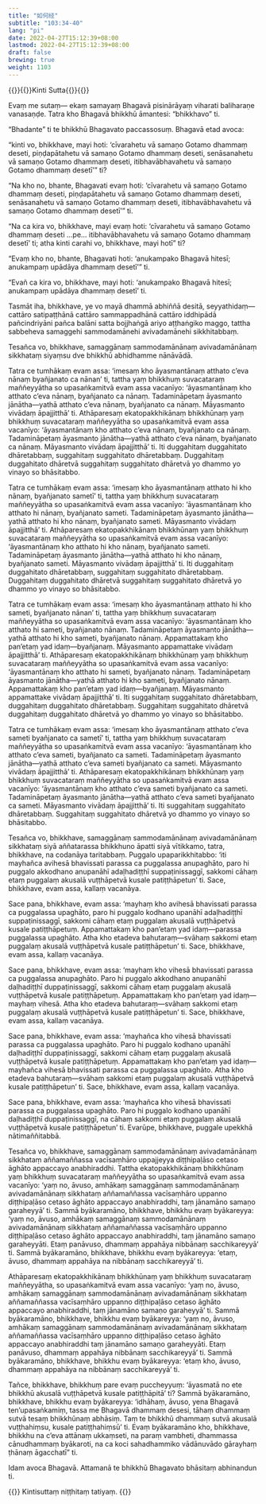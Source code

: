 ```yaml
---
title: "如何经"
subtitle: "103:34-40"
lang: "pi"
date: 2022-04-27T15:12:39+08:00
lastmod: 2022-04-27T15:12:39+08:00
draft: false
brewing: true
weight: 1103
---
```



{{<subtitle>}}{{<suttalink src="mn103">}}Kinti Sutta{{</suttalink>}}{{</subtitle>}}

Evaṃ me sutaṃ— ekaṃ samayaṃ Bhagavā pisinārāyaṃ viharati baliharaṇe vanasaṇḍe. Tatra kho Bhagavā bhikkhū āmantesi: “bhikkhavo” ti.

“Bhadante” ti te bhikkhū Bhagavato paccassosuṃ. Bhagavā etad avoca:

“kinti vo, bhikkhave, mayi hoti: ‘cīvarahetu vā samaṇo Gotamo dhammaṃ deseti, piṇḍapātahetu vā samaṇo Gotamo dhammaṃ deseti, senāsanahetu vā samaṇo Gotamo dhammaṃ deseti, itibhavābhavahetu vā samaṇo Gotamo dhammaṃ desetī’” ti?

“Na kho no, bhante, Bhagavati evaṃ hoti: ‘cīvarahetu vā samaṇo Gotamo dhammaṃ deseti, piṇḍapātahetu vā samaṇo Gotamo dhammaṃ deseti, senāsanahetu vā samaṇo Gotamo dhammaṃ deseti, itibhavābhavahetu vā samaṇo Gotamo dhammaṃ desetī’” ti.

“Na ca kira vo, bhikkhave, mayi evaṃ hoti: ‘cīvarahetu vā samaṇo Gotamo dhammaṃ deseti …pe… itibhavābhavahetu vā samaṇo Gotamo dhammaṃ desetī’ ti; atha kinti carahi vo, bhikkhave, mayi hotī” ti?

“Evaṃ kho no, bhante, Bhagavati hoti: ‘anukampako Bhagavā hitesī; anukampaṃ upādāya dhammaṃ desetī’” ti.

“Evañ ca kira vo, bhikkhave, mayi hoti: ‘anukampako Bhagavā hitesī; anukampaṃ upādāya dhammaṃ desetī’ ti.

Tasmāt iha, bhikkhave, ye vo mayā dhammā abhiññā desitā, seyyathidaṃ—cattāro satipaṭṭhānā cattāro sammappadhānā cattāro iddhipādā pañcindriyāni pañca balāni satta bojjhaṅgā ariyo aṭṭhaṅgiko maggo, tattha sabbeheva samaggehi sammodamānehi avivadamānehi sikkhitabbaṃ.

Tesañca vo, bhikkhave, samaggānaṃ sammodamānānaṃ avivadamānānaṃ sikkhataṃ siyaṃsu dve bhikkhū abhidhamme nānāvādā.

Tatra ce tumhākaṃ evam assa: ‘imesaṃ kho āyasmantānaṃ atthato c’eva nānaṃ byañjanato ca nānan’ ti, tattha yaṃ bhikkhuṃ suvacataraṃ maññeyyātha so upasaṅkamitvā evam assa vacanīyo: ‘āyasmantānaṃ kho atthato c’eva nānaṃ, byañjanato ca nānaṃ. Tadamināpetaṃ āyasmanto jānātha—yathā atthato c’eva nānaṃ, byañjanato ca nānaṃ. Māyasmanto vivādaṃ āpajjitthā’ ti. Athāparesaṃ ekatopakkhikānaṃ bhikkhūnaṃ yaṃ bhikkhuṃ suvacataraṃ maññeyyātha so upasaṅkamitvā evam assa vacanīyo: ‘āyasmantānaṃ kho atthato c’eva nānaṃ, byañjanato ca nānaṃ. Tadamināpetaṃ āyasmanto jānātha—yathā atthato c’eva nānaṃ, byañjanato ca nānaṃ. Māyasmanto vivādaṃ āpajjitthā’ ti. Iti duggahitaṃ duggahitato dhāretabbaṃ, suggahitaṃ suggahitato dhāretabbaṃ. Duggahitaṃ duggahitato dhāretvā suggahitaṃ suggahitato dhāretvā yo dhammo yo vinayo so bhāsitabbo.

Tatra ce tumhākaṃ evam assa: ‘imesaṃ kho āyasmantānaṃ atthato hi kho nānaṃ, byañjanato sametī’ ti, tattha yaṃ bhikkhuṃ suvacataraṃ maññeyyātha so upasaṅkamitvā evam assa vacanīyo: ‘āyasmantānaṃ kho atthato hi nānaṃ, byañjanato sameti. Tadamināpetaṃ āyasmanto jānātha—yathā atthato hi kho nānaṃ, byañjanato sameti. Māyasmanto vivādaṃ āpajjitthā’ ti. Athāparesaṃ ekatopakkhikānaṃ bhikkhūnaṃ yaṃ bhikkhuṃ suvacataraṃ maññeyyātha so upasaṅkamitvā evam assa vacanīyo: ‘āyasmantānaṃ kho atthato hi kho nānaṃ, byañjanato sameti. Tadamināpetaṃ āyasmanto jānātha—yathā atthato hi kho nānaṃ, byañjanato sameti. Māyasmanto vivādaṃ āpajjitthā’ ti. Iti duggahitaṃ duggahitato dhāretabbaṃ, suggahitaṃ suggahitato dhāretabbaṃ. Duggahitaṃ duggahitato dhāretvā suggahitaṃ suggahitato dhāretvā yo dhammo yo vinayo so bhāsitabbo.

Tatra ce tumhākaṃ evam assa: ‘imesaṃ kho āyasmantānaṃ atthato hi kho sameti, byañjanato nānan’ ti, tattha yaṃ bhikkhuṃ suvacataraṃ maññeyyātha so upasaṅkamitvā evam assa vacanīyo: ‘āyasmantānaṃ kho atthato hi sameti, byañjanato nānaṃ. Tadamināpetaṃ āyasmanto jānātha—yathā atthato hi kho sameti, byañjanato nānaṃ. Appamattakaṃ kho pan’etaṃ yad idaṃ—byañjanaṃ. Māyasmanto appamattake vivādaṃ āpajjitthā’ ti. Athāparesaṃ ekatopakkhikānaṃ bhikkhūnaṃ yaṃ bhikkhuṃ suvacataraṃ maññeyyātha so upasaṅkamitvā evam assa vacanīyo: ‘āyasmantānaṃ kho atthato hi sameti, byañjanato nānaṃ. Tadamināpetaṃ āyasmanto jānātha—yathā atthato hi kho sameti, byañjanato nānaṃ. Appamattakaṃ kho pan’etaṃ yad idaṃ—byañjanaṃ. Māyasmanto appamattake vivādaṃ āpajjitthā’ ti. Iti suggahitaṃ suggahitato dhāretabbaṃ, duggahitaṃ duggahitato dhāretabbaṃ. Suggahitaṃ suggahitato dhāretvā duggahitaṃ duggahitato dhāretvā yo dhammo yo vinayo so bhāsitabbo.

Tatra ce tumhākaṃ evam assa: ‘imesaṃ kho āyasmantānaṃ atthato c’eva sameti byañjanato ca sametī’ ti, tattha yaṃ bhikkhuṃ suvacataraṃ maññeyyātha so upasaṅkamitvā evam assa vacanīyo: ‘āyasmantānaṃ kho atthato c’eva sameti, byañjanato ca sameti. Tadamināpetaṃ āyasmanto jānātha—yathā atthato c’eva sameti byañjanato ca sameti. Māyasmanto vivādaṃ āpajjitthā’ ti. Athāparesaṃ ekatopakkhikānaṃ bhikkhūnaṃ yaṃ bhikkhuṃ suvacataraṃ maññeyyātha so upasaṅkamitvā evam assa vacanīyo: ‘āyasmantānaṃ kho atthato c’eva sameti byañjanato ca sameti. Tadamināpetaṃ āyasmanto jānātha—yathā atthato c’eva sameti byañjanato ca sameti. Māyasmanto vivādaṃ āpajjitthā’ ti. Iti suggahitaṃ suggahitato dhāretabbaṃ. Suggahitaṃ suggahitato dhāretvā yo dhammo yo vinayo so bhāsitabbo.

Tesañca vo, bhikkhave, samaggānaṃ sammodamānānaṃ avivadamānānaṃ sikkhataṃ siyā aññatarassa bhikkhuno āpatti siyā vītikkamo, tatra, bhikkhave, na codanāya taritabbaṃ. Puggalo upaparikkhitabbo: ‘iti mayhañca avihesā bhavissati parassa ca puggalassa anupaghāto, paro hi puggalo akkodhano anupanāhī adaḷhadiṭṭhī suppaṭinissaggī, sakkomi cāhaṃ etaṃ puggalaṃ akusalā vuṭṭhāpetvā kusale patiṭṭhāpetun’ ti. Sace, bhikkhave, evam assa, kallaṃ vacanāya.

Sace pana, bhikkhave, evam assa: ‘mayhaṃ kho avihesā bhavissati parassa ca puggalassa upaghāto, paro hi puggalo kodhano upanāhī adaḷhadiṭṭhī suppaṭinissaggī, sakkomi cāhaṃ etaṃ puggalaṃ akusalā vuṭṭhāpetvā kusale patiṭṭhāpetuṃ. Appamattakaṃ kho pan’etaṃ yad idaṃ—parassa puggalassa upaghāto. Atha kho etadeva bahutaraṃ—svāhaṃ sakkomi etaṃ puggalaṃ akusalā vuṭṭhāpetvā kusale patiṭṭhāpetun’ ti. Sace, bhikkhave, evam assa, kallaṃ vacanāya.

Sace pana, bhikkhave, evam assa: ‘mayhaṃ kho vihesā bhavissati parassa ca puggalassa anupaghāto. Paro hi puggalo akkodhano anupanāhī daḷhadiṭṭhī duppaṭinissaggī, sakkomi cāhaṃ etaṃ puggalaṃ akusalā vuṭṭhāpetvā kusale patiṭṭhāpetuṃ. Appamattakaṃ kho pan’etaṃ yad idaṃ—mayhaṃ vihesā. Atha kho etadeva bahutaraṃ—svāhaṃ sakkomi etaṃ puggalaṃ akusalā vuṭṭhāpetvā kusale patiṭṭhāpetun’ ti. Sace, bhikkhave, evam assa, kallaṃ vacanāya.

Sace pana, bhikkhave, evam assa: ‘mayhañca kho vihesā bhavissati parassa ca puggalassa upaghāto. Paro hi puggalo kodhano upanāhī daḷhadiṭṭhī duppaṭinissaggī, sakkomi cāhaṃ etaṃ puggalaṃ akusalā vuṭṭhāpetvā kusale patiṭṭhāpetuṃ. Appamattakaṃ kho pan’etaṃ yad idaṃ—mayhañca vihesā bhavissati parassa ca puggalassa upaghāto. Atha kho etadeva bahutaraṃ—svāhaṃ sakkomi etaṃ puggalaṃ akusalā vuṭṭhāpetvā kusale patiṭṭhāpetun’ ti. Sace, bhikkhave, evam assa, kallaṃ vacanāya.

Sace pana, bhikkhave, evam assa: ‘mayhañca kho vihesā bhavissati parassa ca puggalassa upaghāto. Paro hi puggalo kodhano upanāhī daḷhadiṭṭhī duppaṭinissaggī, na cāhaṃ sakkomi etaṃ puggalaṃ akusalā vuṭṭhāpetvā kusale patiṭṭhāpetun’ ti. Evarūpe, bhikkhave, puggale upekkhā nātimaññitabbā.

Tesañca vo, bhikkhave, samaggānaṃ sammodamānānaṃ avivadamānānaṃ sikkhataṃ aññamaññassa vacīsaṃhāro uppajjeyya diṭṭhipaḷāso cetaso āghāto appaccayo anabhiraddhi. Tattha ekatopakkhikānaṃ bhikkhūnaṃ yaṃ bhikkhuṃ suvacataraṃ maññeyyātha so upasaṅkamitvā evam assa vacanīyo: ‘yaṃ no, āvuso, amhākaṃ samaggānaṃ sammodamānānaṃ avivadamānānaṃ sikkhataṃ aññamaññassa vacīsaṃhāro uppanno diṭṭhipaḷāso cetaso āghāto appaccayo anabhiraddhi, taṃ jānamāno samaṇo garaheyyā’ ti. Sammā byākaramāno, bhikkhave, bhikkhu evaṃ byākareyya: ‘yaṃ no, āvuso, amhākaṃ samaggānaṃ sammodamānānaṃ avivadamānānaṃ sikkhataṃ aññamaññassa vacīsaṃhāro uppanno diṭṭhipaḷāso cetaso āghāto appaccayo anabhiraddhi, taṃ jānamāno samaṇo garaheyyāti. Etaṃ panāvuso, dhammaṃ appahāya nibbānaṃ sacchikareyyā’ ti. Sammā byākaramāno, bhikkhave, bhikkhu evaṃ byākareyya: ‘etaṃ, āvuso, dhammaṃ appahāya na nibbānaṃ sacchikareyyā’ ti.

Athāparesaṃ ekatopakkhikānaṃ bhikkhūnaṃ yaṃ bhikkhuṃ suvacataraṃ maññeyyātha, so upasaṅkamitvā evam assa vacanīyo: ‘yaṃ no, āvuso, amhākaṃ samaggānaṃ sammodamānānaṃ avivadamānānaṃ sikkhataṃ aññamaññassa vacīsaṃhāro uppanno diṭṭhipaḷāso cetaso āghāto appaccayo anabhiraddhi, taṃ jānamāno samaṇo garaheyyā’ ti. Sammā byākaramāno, bhikkhave, bhikkhu evaṃ byākareyya: ‘yaṃ no, āvuso, amhākaṃ samaggānaṃ sammodamānānaṃ avivadamānānaṃ sikkhataṃ aññamaññassa vacīsaṃhāro uppanno diṭṭhipaḷāso cetaso āghāto appaccayo anabhiraddhi taṃ jānamāno samaṇo garaheyyāti. Etaṃ panāvuso, dhammaṃ appahāya nibbānaṃ sacchikareyyā’ ti. Sammā byākaramāno, bhikkhave, bhikkhu evaṃ byākareyya: ‘etaṃ kho, āvuso, dhammaṃ appahāya na nibbānaṃ sacchikareyyā’ ti.

Tañce, bhikkhave, bhikkhuṃ pare evaṃ puccheyyuṃ: ‘āyasmatā no ete bhikkhū akusalā vuṭṭhāpetvā kusale patiṭṭhāpitā’ ti? Sammā byākaramāno, bhikkhave, bhikkhu evaṃ byākareyya: ‘idhāhaṃ, āvuso, yena Bhagavā ten’upasaṅkamiṃ, tassa me Bhagavā dhammaṃ desesi, tāhaṃ dhammaṃ sutvā tesaṃ bhikkhūnaṃ abhāsiṃ. Taṃ te bhikkhū dhammaṃ sutvā akusalā vuṭṭhahiṃsu, kusale patiṭṭhahiṃsū’ ti. Evaṃ byākaramāno kho, bhikkhave, bhikkhu na c’eva attānaṃ ukkaṃseti, na paraṃ vambheti, dhammassa cānudhammaṃ byākaroti, na ca koci sahadhammiko vādānuvādo gārayhaṃ ṭhānaṃ āgacchatī” ti.

Idam avoca Bhagavā. Attamanā te bhikkhū Bhagavato bhāsitaṃ abhinandun ti.


{{<eof>}}
    Kintisuttaṃ niṭṭhitaṃ tatiyaṃ.
{{</eof>}}